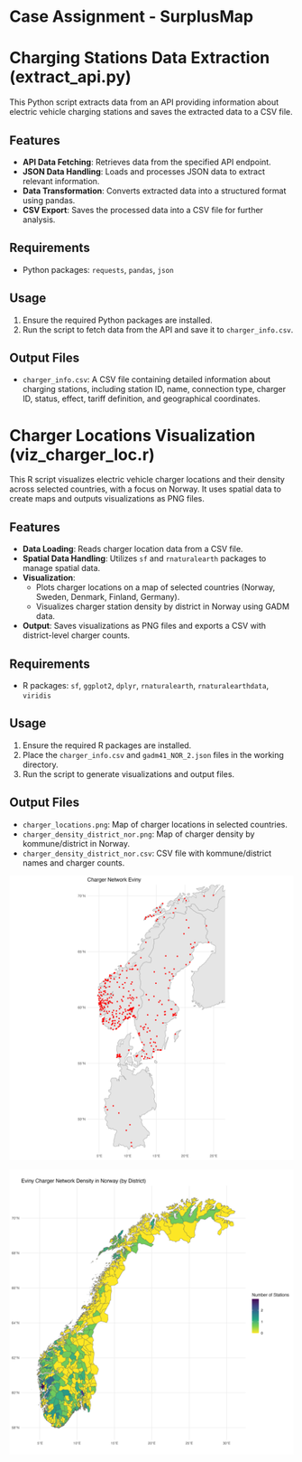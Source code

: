 # Case Assignment - SurplusMap

# Charging Stations Data Extraction (extract_api.py)

This Python script extracts data from an API providing information about electric vehicle charging stations and saves the extracted data to a CSV file.

## Features

- **API Data Fetching**: Retrieves data from the specified API endpoint.
- **JSON Data Handling**: Loads and processes JSON data to extract relevant information.
- **Data Transformation**: Converts extracted data into a structured format using pandas.
- **CSV Export**: Saves the processed data into a CSV file for further analysis.

## Requirements

- Python packages: `requests`, `pandas`, `json`

## Usage

1. Ensure the required Python packages are installed.
2. Run the script to fetch data from the API and save it to `charger_info.csv`.

## Output Files

- `charger_info.csv`: A CSV file containing detailed information about charging stations, including station ID, name, connection type, charger ID, status, effect, tariff definition, and geographical coordinates.


# Charger Locations Visualization (viz_charger_loc.r)

This R script visualizes electric vehicle charger locations and their density across selected countries, with a focus on Norway. It uses spatial data to create maps and outputs visualizations as PNG files.

## Features

- **Data Loading**: Reads charger location data from a CSV file.
- **Spatial Data Handling**: Utilizes `sf` and `rnaturalearth` packages to manage spatial data.
- **Visualization**: 
  - Plots charger locations on a map of selected countries (Norway, Sweden, Denmark, Finland, Germany).
  - Visualizes charger station density by district in Norway using GADM data.
- **Output**: Saves visualizations as PNG files and exports a CSV with district-level charger counts.

## Requirements

- R packages: `sf`, `ggplot2`, `dplyr`, `rnaturalearth`, `rnaturalearthdata`, `viridis`

## Usage

1. Ensure the required R packages are installed.
2. Place the `charger_info.csv` and `gadm41_NOR_2.json` files in the working directory.
3. Run the script to generate visualizations and output files.

## Output Files

- `charger_locations.png`: Map of charger locations in selected countries.
- `charger_density_district_nor.png`: Map of charger density by kommune/district in Norway.
- `charger_density_district_nor.csv`: CSV file with kommune/district names and charger counts.

![Charger Netowork Eviny](charger_locations.png)

![Charger Density by District in Norway](charger_density_district_nor.png)